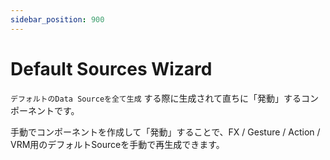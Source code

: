 ```yaml
---
sidebar_position: 900
---
```


# Default Sources Wizard

`デフォルトのData Sourceを全て生成` する際に生成されて直ちに「発動」するコンポーネントです。

手動でコンポーネントを作成して「発動」することで、FX / Gesture / Action / VRM用のデフォルトSourceを手動で再生成できます。

